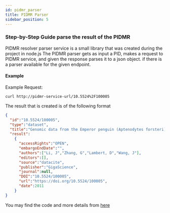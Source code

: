```yaml
---
id: pidmr_parser
title: PIDMR Parser
sidebar_position: 5
---
```


### Step-by-Step Guide parse the result of the PIDMR 

PIDMR resolver parser service is a small library that was created during the project in node.js
The PIDMR parser gets as input a PID, makes a request to PIDMR service, and given the response parses it to a json object.
if there is a parser available for the given endpoint.

#### Example 

Example Request:

```
curl http://pidmr-service-url/10.5524%2F100005
```
The result that is created is of the following format 

```json
{
  "id":"10.5524/100005",
  "type":"dataset",
  "title":"Genomic data from the Emperor penguin (Aptenodytes forsteri)",
  "result":
    {
      "accessRights":"OPEN",
      "embargoEndDate":"",
      "authors":["Li, J","Zhang, G","Lambert, D","Wang, J"],
      "editors":[],
      "source":"datacite",
      "publisher":"GigaScience",
      "journal":null,
      "DOI":"10.5524/100005",
      "url":"https://doi.org/10.5524/100005",
      "date":2011
    }
}

```

You may find the code and more details from [here](https://code-repo.d4science.org/argiro.kokogiannaki/pid-parser-service)
